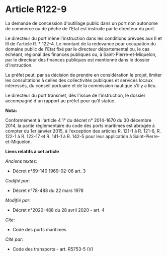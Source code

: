 # Article R122-9

La demande de concession d'outillage public dans un port non autonome de commerce ou de pêche de l'Etat est instruite par le
directeur du port.

Le directeur du port mène l'instruction dans les conditions prévues aux II et III de l'article R. * 122-4. Le montant de la
redevance pour occupation du domaine public de l'Etat fixé par le directeur départemental ou, le cas échéant, régional des
finances publiques ou, à Saint-Pierre-et-Miquelon, par le directeur des finances publiques est mentionné dans le dossier
d'instruction.

Le préfet peut, par sa décision de prendre en considération le projet, limiter les consultations à celles des collectivités
publiques et services locaux intéressés, du conseil portuaire et de la commission nautique s'il y a lieu.

Le directeur du port transmet, dès l'issue de l'instruction, le dossier accompagné d'un rapport au préfet pour qu'il statue.

**Nota:**

Conformément à l'article 4 1° du décret n° 2014-1670 du 30 décembre 2014, la partie réglementaire du code des ports maritimes
est abrogée à compter du 1er janvier 2015, à l'exception des articles R. 121-1 à R. 121-6, R. 122-1 à R. 122-17 et R. 141-1 à
R. 142-5 pour leur application à Saint-Pierre-et-Miquelon.

**Liens relatifs à cet article**

_Anciens textes_:

  - Décret n°69-140 1969-02-06 art. 3

_Codifié par_:

  - Décret n°78-488 du 22 mars 1978

_Modifié par_:

  - Décret n°2020-488 du 28 avril 2020 - art. 4

_Cite_:

  - Code des ports maritimes

_Cité par_:

  - Code des transports - art. R5753-5 (V)
